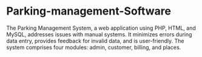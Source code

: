 # Parking-management-Software
The Parking Management System, a web application using PHP, HTML, and MySQL, addresses issues with manual systems. It minimizes errors during data entry, provides feedback for invalid data, and is user-friendly. The system comprises four modules: admin, customer, billing, and places.
